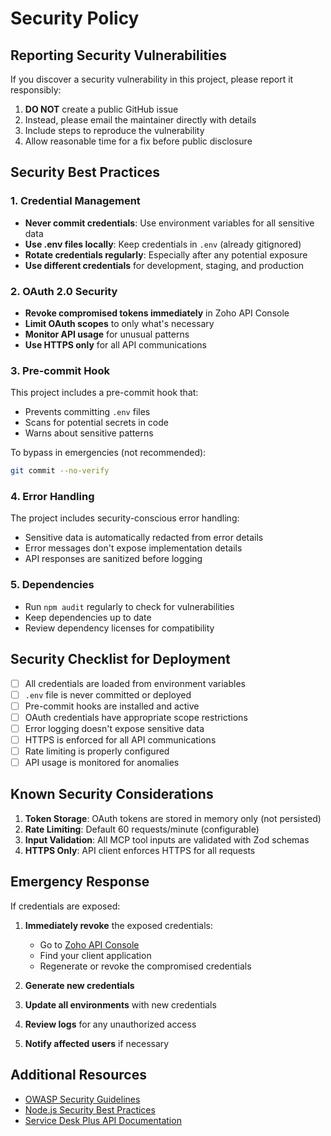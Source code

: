 # Security Policy

## Reporting Security Vulnerabilities

If you discover a security vulnerability in this project, please report it responsibly:

1. **DO NOT** create a public GitHub issue
2. Instead, please email the maintainer directly with details
3. Include steps to reproduce the vulnerability
4. Allow reasonable time for a fix before public disclosure

## Security Best Practices

### 1. Credential Management

- **Never commit credentials**: Use environment variables for all sensitive data
- **Use .env files locally**: Keep credentials in `.env` (already gitignored)
- **Rotate credentials regularly**: Especially after any potential exposure
- **Use different credentials** for development, staging, and production

### 2. OAuth 2.0 Security

- **Revoke compromised tokens immediately** in Zoho API Console
- **Limit OAuth scopes** to only what's necessary
- **Monitor API usage** for unusual patterns
- **Use HTTPS only** for all API communications

### 3. Pre-commit Hook

This project includes a pre-commit hook that:
- Prevents committing `.env` files
- Scans for potential secrets in code
- Warns about sensitive patterns

To bypass in emergencies (not recommended):
```bash
git commit --no-verify
```

### 4. Error Handling

The project includes security-conscious error handling:
- Sensitive data is automatically redacted from error details
- Error messages don't expose implementation details
- API responses are sanitized before logging

### 5. Dependencies

- Run `npm audit` regularly to check for vulnerabilities
- Keep dependencies up to date
- Review dependency licenses for compatibility

## Security Checklist for Deployment

- [ ] All credentials are loaded from environment variables
- [ ] `.env` file is never committed or deployed
- [ ] Pre-commit hooks are installed and active
- [ ] OAuth credentials have appropriate scope restrictions
- [ ] Error logging doesn't expose sensitive data
- [ ] HTTPS is enforced for all API communications
- [ ] Rate limiting is properly configured
- [ ] API usage is monitored for anomalies

## Known Security Considerations

1. **Token Storage**: OAuth tokens are stored in memory only (not persisted)
2. **Rate Limiting**: Default 60 requests/minute (configurable)
3. **Input Validation**: All MCP tool inputs are validated with Zod schemas
4. **HTTPS Only**: API client enforces HTTPS for all requests

## Emergency Response

If credentials are exposed:

1. **Immediately revoke** the exposed credentials:
   - Go to [Zoho API Console](https://api-console.zoho.com/)
   - Find your client application
   - Regenerate or revoke the compromised credentials
   
2. **Generate new credentials**
3. **Update all environments** with new credentials
4. **Review logs** for any unauthorized access
5. **Notify affected users** if necessary

## Additional Resources

- [OWASP Security Guidelines](https://owasp.org/)
- [Node.js Security Best Practices](https://nodejs.org/en/docs/guides/security/)
- [Service Desk Plus API Documentation](https://www.manageengine.com/products/service-desk/sdpod-v3-api/)